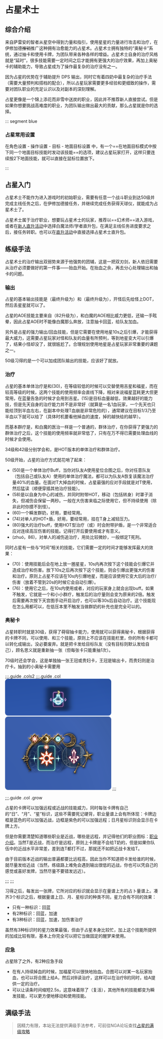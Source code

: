 # 占星术士
<FloatTOC />

## 综合介绍

来自萨雷安的智者从星空中得到力量和指引，使用星星的力量进行攻击和治疗，在伊修加德~~推销~~推广这种拥有治愈能力的占星术。占星术士拥有独特的“奥秘卡”系统，通过抽卡和使用卡牌，为团队带来各种各样的增益。占星术士自身的治疗风格就是“延时”，很多技能需要一定时间之后才能拥有更强大的治疗效果，再加上奥秘卡的辅助能力，导致占星成为了操作最复杂的治疗没有之一。

因为占星的优势在于辅助提升 DPS 输出，同时它有着四奶中最复杂的治疗手法（需要大量预判和搭档的配合），所以占星玩家需要更多经验和更细致的操作，需要对团队职业的充足认识以及对副本的深刻理解。

占星更像是一个锦上添花而非雪中送炭的职业，因此并不推荐新人直接尝试。但是如果你想要挑战高难度的职业，为团队输出做出最大的贡献，那么占星就是你的选择。

::: segment blue
### 占星常用设置

在角色设置 - 操作设置 - 目标 - 地面目标设置 中，有一个==在地面目标模式中按下同一个地面目标技能时发动该技能==的选项，建议占星玩家打开，这样只要连续按2下地面技能，就可以直接在鼠标位置放下<Action name="地星" />。

:::

## 占星入门

占星术士不能作为进入游戏时的初始职业，需要有任意一个战斗职业到达50级并完成主线任务<quest type="main" name="希望的灯火" />之后，在伊修加德接任务<quest type="plus" name="如何成为占星术士" />，并继续完成任务<quest type="plus" name="通往天界之路" />获得天球仪，就能成为占星术士了。

占星术士属于治疗职业，想要玩占星术士的玩家，推荐以==幻术师==进入游戏，或者在[新人直升活动](/before/pay.md#萌新招待领多重福利)中选择白魔法师/学者直升包，在满足主线任务进度要求之后，接任务<quest type="plus" name="通往天界之路" />转职。也可以在[直升活动](/before/pay.md#萌新招待领多重福利)中直接选择占星术士直升包。

## 练级手法

占星术士的治疗输出双弱势来源于他强势的团辅，这是一把双刃剑，新人依旧需要从治疗必须要做好的第一件事——抬血开始。在抬血之余，再去分心处理输出和抽卡的问题。

<IncludePage file="_includes/basic/healer.md" />

### 输出

占星的基本输出技能是<Action name="烧灼" />（最终升级为<Action name="焚灼" />）和<Action name="凶星" />（最终升级为<Action name="落陷凶星" />），开怪后先给怪上DOT，然后丢星星就可以了。

占星的AOE技能主要来自<Action name="重力" />（82升级为<Action name="中重力" />），和白魔的AOE相比威力更低，还输一手眩晕，因此占星AOE时不能像白魔那么奔放，注意抽卡回蓝，给队友加血。

另外<Action name="地星" />是占星的强力输出/回血技能，但是它需要在使用地星10s之后引爆，才能获得最大威力，这需要占星玩家对怪和队友的血量有所预判，等到地星变大可以引爆了，结果小怪却没了，就很尴尬了。合理规划使用地星是占星玩家非常重要的课题之一。

50级习得的<Action name="占卜" />是一个可以加成团队输出的技能，应该好了就放。

### 治疗

占星的基本单体治疗是<Action name="吉星" />和<Action name="福星" />(30)，在等级较低的时候可以交替使用吉星和福星，而在较高等级的时候，这两个技能的使用频率会直线下降，相对来说福星蓝耗更大但更常用，在蓝量告急的时候才会用到吉星。<Action name="先天禀赋" />(15)是目标血量越低，效果越好的能力技，但是先天自身的治疗能力并不是非常好（就算是一名1血玩家，一个先天也只能给顶到半血左右，在副本中处理T血崩是非常危险的），通常建议在目标1/3乃至半血以下就可以给了（具体时机要看他掉血的速度，掉的越快给的越早）。

而基本群疗是<Action name="阳星" />，和白魔的医治一样是一个普通的，群体治疗，在你获得了更强力的群体治疗之后，这个技能的使用频率就非常低了，只有在万不得已需要处理血线的时候才会使用。

34级和42级分别学会<Action name="吉星相位" />和<Action name="阳星相位" />，是HOT版本的单体治疗和群体治疗。

50级开始，占星的治疗方式就花哨了起来：
* <Action name="星位合图" />(50)是一个单体治疗Buff，当你对队友A使用星位合图之后，你对任意队友（包括自己或队友A）使用的单体治疗魔法，都可以为队友A恢复该魔法治疗量40%的血量。在面对T大掉血的时候，占星最强的应对手段就是对T使用<Action name="星位合图" />，然后猛读<Action name="福星" />（顺便穿插其他治疗技能）。
* <Action name="命运之轮" />(58)是以自身为中心的减伤，并同时附带HOT，移动（包括转身）时罩子消失，但减伤会保留一两秒。一般在大伤害来临之际使用它，但不持续使用（除非此时你摸不到怪）。
* <Action name="天星冲日" />(60)一个瞬发群奶，好用，要经常用。
* <Action name="天星交错" />(74)对单人的HOT+盾，好用，要经常用，挂在T身上减轻压力。
* <Action name="中间学派" />(80)强大的治疗buff，使用HOT型治疗（<Action name="吉星相位" />或<Action name="阳星相位" />）时会附带护盾，是一个非常适合应对连续高压伤害的技能。记得打开后要使用<Action name="吉星相位" />或<Action name="阳星相位" />才有意义。
* <Action name="擢升" />(zhuó，86)，对单人的减伤追治疗，用处比较微妙，一般绑定T死刑。

同时占星有一些与“时间”相关的技能，它们需要一定的时间才能够发挥最大的效果：
* <Action name="地星" />(70)：使用技能后会在地上放一圈星星，10s内再次按下这个技能会引爆它并造成治疗和伤害。放下10s之后再次按下这个技能，则会引爆出更强大的伤害和治疗。原则上占星不应该在10s内引爆地星，而是应该使用它变大后的治疗/伤害（放着不管到20s的时候它会自动引爆）。
* <Action name="天宫图" />(76)：使用它之后，在10s内使用<Action name="阳星" />或者<Action name="阳星相位" />，对应的玩家身上就会出现<Status :id="1891" name="阳星天宫图" />buff。如果不触发，它就是一个和小小群疗，触发后的治疗量则会变为原来的2倍。触发后需要再次按下天宫图手动开启治疗，也可以等30s后自动治疗。这个技能现在怎么用都可以，在低压本里不触发当做群奶的补充也是完全可以的。

### 奥秘卡

占星转职时就是30级，获得了~~荷官~~抽卡能力，使用<Action name="抽卡" />就可以获得奥秘卡，根据获得的卡牌不同，可以使用<Action name="奥秘卡废弃" />、<Action name="出卡" />和<Action name="重抽" />三个技能，原则上<Action name="奥秘卡废弃" />不应该在技能栏里，你的所有卡都可以转化成输出，没必要废弃。<Action name="出卡" />就是把卡发给目标队友（没有目标则默认发给自己），<Action name="重抽" />顾名思义就是重新抽一张（但每张卡只能重抽1次）。

70级时还会学会<Action name="小奥秘卡" />，这是单独抽一张王冠或贵妇卡，王冠是输出卡，而贵妇则是治疗卡。抽到的小奥秘卡需要用<Action name="出王冠卡" />

;;;.guide .cols2
;;;.guide .col
<img src="./astrologian.assets/hud1.png" width="350" /><br/>
<img src="./astrologian.assets/hud2.png" width="350" />
;;;

;;;.guide .col .grow

占星的卡牌可以加强远程或近战的技能威力，同时每张卡牌有自己的“日”、“月”、“星”标识，这些不需要死记硬背，职业量谱上会有所体现：卡牌边框是蓝色的可以加强近战，边框是紫色的可以加强远程；日月星标识则会显示在卡牌上方。

但是你需要清楚知道哪些职业是<Role name="melee" />近战，哪些是<Role name="ranged" /><Role name="magic" />远程，并记得他们的职业图标：[职业介绍](/before/job.md#职业介绍)。当然<Role name="tank" />T是近战，而<Role name="healer" />治疗是远程，原则上卡牌是不会给T奶的，但是如果你队伍中的近战水平非常差，差到连T都打不过，那就还不如把近战卡发给T。

由于目前版本近战的输出普遍都要比远程高，因此当你不知道把卡发给谁的时候，就尽量发给近战（当然，练级路上难免会遇到输出很低的近战，你也可以凭自己的感觉或喜好发牌，当然尽量不要错发远近）。

;;;
;;;

习得<Action name="星力" />之后，每发出一张牌，它所对应的标识就会显示在量谱上方的占卜量谱上。凑齐3个标识之后，根据量谱上日、月、星标识的种类不同，星力会有不同的效果：
* 只有一种标识：回蓝
* 有2种标识：回蓝，加速
* 有3种标识：回蓝，加速，加伤害治疗

虽然有3种标识时的星力效果最强，但由于占星本身比较忙，加上这个技能所提供的加成比较有限，基本上你完全可以把它当做固定的醒梦来使用。

### 应急

占星除了<Action name="先天禀赋" />之外，有2种应急手段
* 在有人持续掉血的时候，<Action name="星位合图" />加福星可以很快地抬血。合图可以对某一名玩家抬血，也可以将合图上给A，然后对B读治疗，这样可以在治疗B的同时，给A提供一定的治疗。
* <Action name="光速" />可以让读条时间缩短2.5s，这意味着除了<Action name="生辰" />（复活），其他所有的技能都变为瞬发技能，可以更方便地移动和使用技能。

## 满级手法

> 因精力有限，本站无法提供满级手法参考，可前往NGA论坛查找[占星的满级攻略](https://nga.178.com/thread.php?key=%E5%8D%A0%E6%98%9F&fid=698)